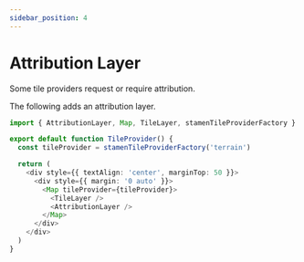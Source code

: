 ```yaml
---
sidebar_position: 4
---
```


# Attribution Layer

Some tile providers request or require attribution.

The following adds an attribution layer.

```typescript
import { AttributionLayer, Map, TileLayer, stamenTileProviderFactory } from '@jetblack/map'

export default function TileProvider() {
  const tileProvider = stamenTileProviderFactory('terrain')

  return (
    <div style={{ textAlign: 'center', marginTop: 50 }}>
      <div style={{ margin: '0 auto' }}>
        <Map tileProvider={tileProvider}>
          <TileLayer />
          <AttributionLayer />
        </Map>
      </div>
    </div>
  )
}
```
